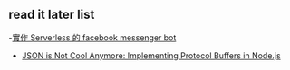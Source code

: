 ## read it later list
-[實作 Serverless 的 facebook messenger bot](http://abalone0204.github.io/2016/05/29/sls-fb-bot/#Serverless-環境建構)
- [JSON is Not Cool Anymore: Implementing Protocol Buffers in Node.js](http://webapplog.com/json-is-not-cool-anymore/)
